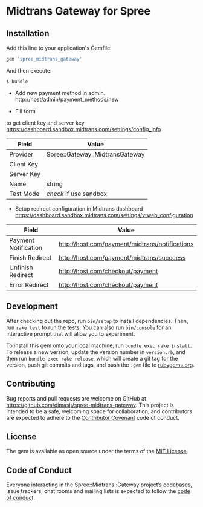 # Midtrans Gateway for Spree

## Installation

Add this line to your application's Gemfile:

```ruby
gem 'spree_midtrans_gateway'
```

And then execute:

    $ bundle
* Add new payment method in admin. http://host/admin/payment_methods/new

* Fill form

to get client key and server key https://dashboard.sandbox.midtrans.com/settings/config_info

|Field|Value|
|---|---|
|Provider| Spree::Gateway::MidtransGateway|
|Client Key||
|Server Key||
|Name|string|
|Test Mode|_check_ if use sandbox|

* Setup redirect configuration in Midtrans dashboard
https://dashboard.sandbox.midtrans.com/settings/vtweb_configuration

|Field|Value|
|---|---|
|Payment Notification|http://host.com/payment/midtrans/notifications|
|Finish Redirect|http://host.com/payment/midtrans/succcess|
|Unfinish Redirect|http://host.com/checkout/payment|
|Error Redirect|http://host.com/checkout/payment|

## Development

After checking out the repo, run `bin/setup` to install dependencies. Then, run `rake test` to run the tests. You can also run `bin/console` for an interactive prompt that will allow you to experiment.

To install this gem onto your local machine, run `bundle exec rake install`. To release a new version, update the version number in `version.rb`, and then run `bundle exec rake release`, which will create a git tag for the version, push git commits and tags, and push the `.gem` file to [rubygems.org](https://rubygems.org).

## Contributing

Bug reports and pull requests are welcome on GitHub at https://github.com/dimasjt/spree-midtrans-gateway. This project is intended to be a safe, welcoming space for collaboration, and contributors are expected to adhere to the [Contributor Covenant](http://contributor-covenant.org) code of conduct.

## License

The gem is available as open source under the terms of the [MIT License](https://opensource.org/licenses/MIT).

## Code of Conduct

Everyone interacting in the Spree::Midtrans::Gateway project’s codebases, issue trackers, chat rooms and mailing lists is expected to follow the [code of conduct](https://github.com/dimasjt/spree-midtrans-gateway/blob/master/CODE_OF_CONDUCT.md).
